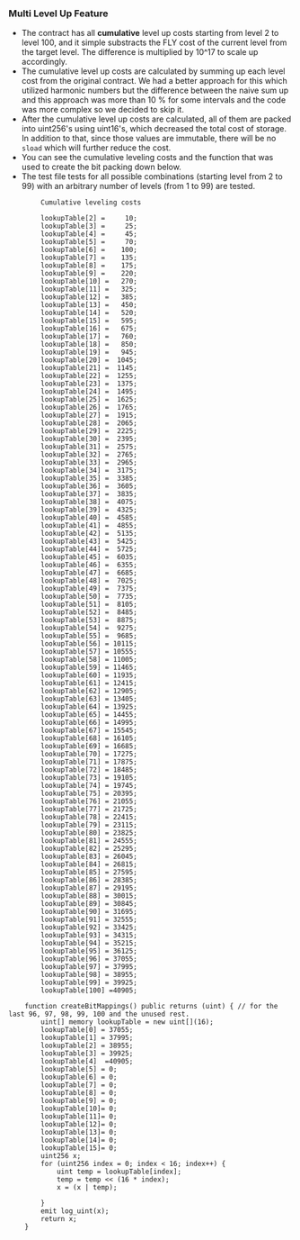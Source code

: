 ### Multi Level Up Feature

* The contract has all **cumulative** level up costs starting from level 2 to level 100, and it simple substracts the FLY cost of the current level from the target level. The difference is multiplied by 10^17 to scale up accordingly. 
* The cumulative level up costs are calculated by summing up each level cost from the original contract. We had a better approach for this which utilized harmonic numbers but the difference between the naive sum up and this approach was more than 10 % for some intervals and the code was more complex so we decided to skip it. 
* After the cumulative level up costs are calculated, all of them are packed into uint256's using uint16's, which decreased the total cost of storage. In addition to that, since those values are immutable, there will be no `sload` which will further reduce the cost. 
* You can see the cumulative leveling costs and the function that was used to create the bit packing down below. 
* The test file tests for all possible combinations (starting level from 2 to 99) with an arbitrary number of levels (from 1 to 99) are tested.


```
        Cumulative leveling costs

		lookupTable[2] =     10;
        lookupTable[3] =     25;
        lookupTable[4] =     45;
        lookupTable[5] =     70;
        lookupTable[6] =    100;
        lookupTable[7] =    135;
        lookupTable[8] =    175;
        lookupTable[9] =    220;
        lookupTable[10] =   270;
        lookupTable[11] =   325;
        lookupTable[12] =   385;
        lookupTable[13] =   450;
        lookupTable[14] =   520;
        lookupTable[15] =   595;
        lookupTable[16] =   675;
        lookupTable[17] =   760;
        lookupTable[18] =   850;
        lookupTable[19] =   945;
        lookupTable[20] =  1045;
        lookupTable[21] =  1145;
        lookupTable[22] =  1255;
        lookupTable[23] =  1375;
        lookupTable[24] =  1495;
        lookupTable[25] =  1625;
        lookupTable[26] =  1765;
        lookupTable[27] =  1915;
        lookupTable[28] =  2065;
        lookupTable[29] =  2225;
        lookupTable[30] =  2395;
        lookupTable[31] =  2575;
        lookupTable[32] =  2765;
        lookupTable[33] =  2965;
        lookupTable[34] =  3175;
        lookupTable[35] =  3385;
        lookupTable[36] =  3605;
        lookupTable[37] =  3835;
        lookupTable[38] =  4075;
        lookupTable[39] =  4325;
        lookupTable[40] =  4585;
        lookupTable[41] =  4855;
        lookupTable[42] =  5135;
        lookupTable[43] =  5425;
        lookupTable[44] =  5725;
        lookupTable[45] =  6035;
        lookupTable[46] =  6355;
        lookupTable[47] =  6685;
        lookupTable[48] =  7025;
        lookupTable[49] =  7375;
        lookupTable[50] =  7735;
        lookupTable[51] =  8105;
        lookupTable[52] =  8485;
        lookupTable[53] =  8875;
        lookupTable[54] =  9275;
        lookupTable[55] =  9685;
        lookupTable[56] = 10115;
        lookupTable[57] = 10555;
        lookupTable[58] = 11005;
        lookupTable[59] = 11465;
        lookupTable[60] = 11935;
        lookupTable[61] = 12415;
        lookupTable[62] = 12905;
        lookupTable[63] = 13405;
        lookupTable[64] = 13925;
        lookupTable[65] = 14455;
        lookupTable[66] = 14995;
        lookupTable[67] = 15545;
        lookupTable[68] = 16105;
        lookupTable[69] = 16685;
        lookupTable[70] = 17275;
        lookupTable[71] = 17875;
        lookupTable[72] = 18485;
        lookupTable[73] = 19105;
        lookupTable[74] = 19745;
        lookupTable[75] = 20395;
        lookupTable[76] = 21055;
        lookupTable[77] = 21725;
        lookupTable[78] = 22415;
        lookupTable[79] = 23115;
        lookupTable[80] = 23825;
        lookupTable[81] = 24555;
        lookupTable[82] = 25295;
        lookupTable[83] = 26045;
        lookupTable[84] = 26815;
        lookupTable[85] = 27595;
        lookupTable[86] = 28385;
        lookupTable[87] = 29195;
        lookupTable[88] = 30015;
        lookupTable[89] = 30845;
        lookupTable[90] = 31695;
        lookupTable[91] = 32555;
        lookupTable[92] = 33425;
        lookupTable[93] = 34315;
        lookupTable[94] = 35215;
        lookupTable[95] = 36125;
        lookupTable[96] = 37055;
        lookupTable[97] = 37995;
        lookupTable[98] = 38955;
        lookupTable[99] = 39925;
        lookupTable[100] =40905;

```

```
    function createBitMappings() public returns (uint) { // for the last 96, 97, 98, 99, 100 and the unused rest.
        uint[] memory lookupTable = new uint[](16);
        lookupTable[0] = 37055;
        lookupTable[1] = 37995;
        lookupTable[2] = 38955;
        lookupTable[3] = 39925;
        lookupTable[4]  =40905;
        lookupTable[5] = 0;
        lookupTable[6] = 0;
        lookupTable[7] = 0;
        lookupTable[8] = 0;
        lookupTable[9] = 0;
        lookupTable[10]= 0;
        lookupTable[11]= 0;
        lookupTable[12]= 0;
        lookupTable[13]= 0;
        lookupTable[14]= 0;
        lookupTable[15]= 0;
        uint256 x;
        for (uint256 index = 0; index < 16; index++) {
            uint temp = lookupTable[index];
            temp = temp << (16 * index);
            x = (x | temp);
            
        }
        emit log_uint(x);
        return x;
    }
```

